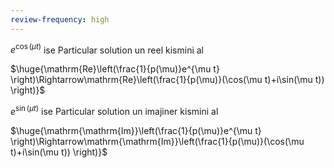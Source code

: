 ```yaml
---
review-frequency: high
---
```


$e^{\cos(\mu t)}$ ise Particular solution un reel kismini al 

$\huge{\mathrm{Re}\left(\frac{1}{p(\mu)}e^{\mu t} \right)\Rightarrow\mathrm{Re}\left(\frac{1}{p(\mu)}(\cos(\mu t)+i\sin(\mu t)) \right)}$

$e^{\sin(\mu t)}$ ise Particular solution un imajiner kismini al 

$\huge{\mathrm{\mathrm{Im}}\left(\frac{1}{p(\mu)}e^{\mu t} \right)\Rightarrow\mathrm{\mathrm{Im}}\left(\frac{1}{p(\mu)}(\cos(\mu t)+i\sin(\mu t)) \right)}$
